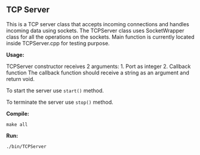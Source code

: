 TCP Server
----------

This is a TCP server class that accepts incoming connections and handles incoming data using sockets.
The TCPServer class uses SocketWrapper class for all the operations on the sockets.
Main function is currently located inside TCPServer.cpp for testing purpose.

**Usage:**

TCPServer constructor receives 2 arguments:
	1. Port as integer
	2. Callback function
The callback function should receive a string as an argument and return void.

To start the server use `start()` method.

To terminate the server use `stop()` method.

**Compile:**
```
make all
```

**Run:**
```
./bin/TCPServer
```
